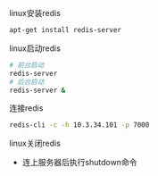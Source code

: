 linux安装redis

```bash
apt-get install redis-server
```

linux启动redis

```bash
# 前台启动
redis-server
# 后台启动
redis-server & 
```

连接redis

```bash
redis-cli -c -h 10.3.34.101 -p 7000
```

linux关闭redis

- 连上服务器后执行shutdown命令



